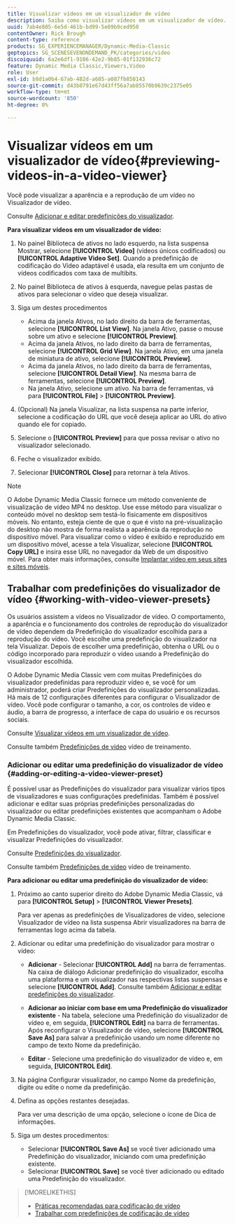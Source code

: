 ```yaml
---
title: Visualizar vídeos em um visualizador de vídeo
description: Saiba como visualizar vídeos em um visualizador de vídeo.
uuid: 7ab4e805-6e5d-461b-bd99-5e09b9ced950
contentOwner: Rick Brough
content-type: reference
products: SG_EXPERIENCEMANAGER/Dynamic-Media-Classic
geptopics: SG_SCENESEVENONDEMAND_PK/categories/video
discoiquuid: 6a2e6df1-9186-42e2-9b85-01f132936c72
feature: Dynamic Media Classic,Viewers,Video
role: User
exl-id: b8d1a0b4-67ab-482d-a685-a087fb850143
source-git-commit: d43b0791e67d43ff56a7ab85570b9639c2375e05
workflow-type: tm+mt
source-wordcount: '850'
ht-degree: 0%

---
```


# Visualizar vídeos em um visualizador de vídeo{#previewing-videos-in-a-video-viewer}

Você pode visualizar a aparência e a reprodução de um vídeo no Visualizador de vídeo.

Consulte [Adicionar e editar predefinições do visualizador](application-setup.md#adding_and_editing_viewer_presets).

**Para visualizar vídeos em um visualizador de vídeo:**

1. No painel Biblioteca de ativos no lado esquerdo, na lista suspensa Mostrar, selecione **[!UICONTROL Video]** (vídeos únicos codificados) ou **[!UICONTROL Adaptive Video Set]**. Quando a predefinição de codificação do Vídeo adaptável é usada, ela resulta em um conjunto de vídeos codificados com taxa de multibits.
1. No painel Biblioteca de ativos à esquerda, navegue pelas pastas de ativos para selecionar o vídeo que deseja visualizar.
1. Siga um destes procedimentos

   * Acima da janela Ativos, no lado direito da barra de ferramentas, selecione **[!UICONTROL List View]**. Na janela Ativo, passe o mouse sobre um ativo e selecione **[!UICONTROL Preview]**.
   * Acima da janela Ativos, no lado direito da barra de ferramentas, selecione **[!UICONTROL Grid View]**. Na janela Ativo, em uma janela de miniatura de ativo, selecione **[!UICONTROL Preview]**.
   * Acima da janela Ativos, no lado direito da barra de ferramentas, selecione **[!UICONTROL Detail View]**. Na mesma barra de ferramentas, selecione **[!UICONTROL Preview]**.
   * Na janela Ativo, selecione um ativo. Na barra de ferramentas, vá para **[!UICONTROL File]** > **[!UICONTROL Preview]**.

1. (Opcional) Na janela Visualizar, na lista suspensa na parte inferior, selecione a codificação do URL que você deseja aplicar ao URL do ativo quando ele for copiado.
1. Selecione o **[!UICONTROL Preview]** para que possa revisar o ativo no visualizador selecionado.
1. Feche o visualizador exibido.
1. Selecionar **[!UICONTROL Close]** para retornar à tela Ativos.

>[!NOTE]
>
>O Adobe Dynamic Media Classic fornece um método conveniente de visualização de vídeo MP4 no desktop. Use esse método para visualizar o conteúdo móvel no desktop sem testá-lo fisicamente em dispositivos móveis. No entanto, esteja ciente de que o que é visto na pré-visualização do desktop não mostra de forma realista a aparência da reprodução no dispositivo móvel. Para visualizar como o vídeo é exibido e reproduzido em um dispositivo móvel, acesse a tela Visualizar, selecione **[!UICONTROL Copy URL]** e insira esse URL no navegador da Web de um dispositivo móvel. Para obter mais informações, consulte [Implantar vídeo em seus sites e sites móveis](deploying-video-websites-mobile-sites.md#deploying_video_to_your_websites_and_mobile_sites).

## Trabalhar com predefinições do visualizador de vídeo {#working-with-video-viewer-presets}

Os usuários assistem a vídeos no Visualizador de vídeo. O comportamento, a aparência e o funcionamento dos controles de reprodução do visualizador de vídeo dependem da Predefinição do visualizador escolhida para a reprodução do vídeo. Você escolhe uma predefinição do visualizador na tela Visualizar. Depois de escolher uma predefinição, obtenha o URL ou o código incorporado para reproduzir o vídeo usando a Predefinição do visualizador escolhida.

O Adobe Dynamic Media Classic vem com muitas Predefinições do visualizador predefinidas para reproduzir vídeo e, se você for um administrador, poderá criar Predefinições do visualizador personalizadas. Há mais de 12 configurações diferentes para configurar o Visualizador de vídeo. Você pode configurar o tamanho, a cor, os controles de vídeo e áudio, a barra de progresso, a interface de capa do usuário e os recursos sociais.

Consulte [Visualizar vídeos em um visualizador de vídeo](previewing-videos-video-viewer.md#previewing_videos_in_a_video_viewer).

Consulte também [Predefinições de vídeo](https://s7d5.scene7.com/s7viewers/html5/VideoViewer.html?videoserverurl=https://s7d5.scene7.com/is/content/&amp;emailurl=https://s7d5.scene7.com/s7/emailFriend&amp;serverUrl=https://s7d5.scene7.com/is/image/&amp;config=Scene7SharedAssets/Universal_HTML5_Video&amp;contenturl=https://s7d5.scene7.com/skins/&amp;asset=S7tutorials/549_video-presets_converted%20renamed_Done-AVS) vídeo de treinamento.

### Adicionar ou editar uma predefinição do visualizador de vídeo {#adding-or-editing-a-video-viewer-preset}

É possível usar as Predefinições do visualizador para visualizar vários tipos de visualizadores e suas configurações predefinidas. Também é possível adicionar e editar suas próprias predefinições personalizadas do visualizador ou editar predefinições existentes que acompanham o Adobe Dynamic Media Classic.

Em Predefinições do visualizador, você pode ativar, filtrar, classificar e visualizar Predefinições do visualizador.

Consulte [Predefinições do visualizador](application-setup.md#viewer_presets).

Consulte também [Predefinições de vídeo](https://s7d5.scene7.com/s7viewers/html5/VideoViewer.html?videoserverurl=https://s7d5.scene7.com/is/content/&amp;emailurl=https://s7d5.scene7.com/s7/emailFriend&amp;serverUrl=https://s7d5.scene7.com/is/image/&amp;config=Scene7SharedAssets/Universal_HTML5_Video&amp;contenturl=https://s7d5.scene7.com/skins/&amp;asset=S7tutorials/549_video-presets_converted%20renamed_Done-AVS) vídeo de treinamento.

**Para adicionar ou editar uma predefinição do visualizador de vídeo:**

1. Próximo ao canto superior direito do Adobe Dynamic Media Classic, vá para **[!UICONTROL Setup]** > **[!UICONTROL Viewer Presets]**.

   Para ver apenas as predefinições de Visualizadores de vídeo, selecione Visualizador de vídeo na lista suspensa Abrir visualizadores na barra de ferramentas logo acima da tabela.

1. Adicionar ou editar uma predefinição do visualizador para mostrar o vídeo:

   * **Adicionar** - Selecionar **[!UICONTROL Add]** na barra de ferramentas. Na caixa de diálogo Adicionar predefinição do visualizador, escolha uma plataforma e um visualizador nas respectivas listas suspensas e selecione **[!UICONTROL Add]**.
   Consulte também [Adicionar e editar predefinições do visualizador](application-setup.md#adding_and_editing_viewer_presets).

   * **Adicionar ao iniciar com base em uma Predefinição do visualizador existente** - Na tabela, selecione uma Predefinição do visualizador de vídeo e, em seguida, **[!UICONTROL Edit]** na barra de ferramentas.
   Após reconfigurar o Visualizador de vídeo, selecione **[!UICONTROL Save As]** para salvar a predefinição usando um nome diferente no campo de texto Nome da predefinição.

   * **Editar** - Selecione uma predefinição do visualizador de vídeo e, em seguida, **[!UICONTROL Edit]**.



1. Na página Configurar visualizador, no campo Nome da predefinição, digite ou edite o nome da predefinição.
1. Defina as opções restantes desejadas.

   Para ver uma descrição de uma opção, selecione o ícone de Dica de informações.

1. Siga um destes procedimentos:

   * Selecionar **[!UICONTROL Save As]** se você tiver adicionado uma Predefinição do visualizador, iniciando com uma predefinição existente.
   * Selecionar **[!UICONTROL Save]** se você tiver adicionado ou editado uma Predefinição do visualizador.

>[!MORELIKETHIS]
>
>* [Práticas recomendadas para codificação de vídeo](uploading-encoding-videos.md#best_practices_for_video_encoding)
>* [Trabalhar com predefinições de codificação de vídeo](uploading-encoding-videos.md#working_with_video_encoding_presets)

